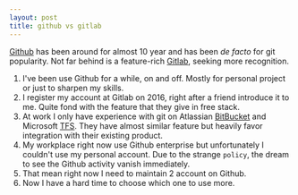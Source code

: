 ```yaml
---
layout: post
title: github vs gitlab
---
```

[Github](https://github.com) has been around for almost 10 year and has been _de facto_ for git popularity. Not far behind is a feature-rich [Gitlab](https://gitlab.com), seeking more recognition.

1. I've been use Github for a while, on and off. Mostly for personal project or just to sharpen my skills.
2. I register my account at Gitlab on 2016, right after a friend introduce it to me. Quite fond with the feature that they give in free stack.
3. At work I only have experience with git on Atlassian [BitBucket](https://bitbucket.org) and Microsoft [TFS](https://www.visualstudio.com/tfs/). They have almost similar feature but heavily favor integration with their existing product.
4. My workplace right now use Github enterprise but unfortunately I couldn't use my personal account. Due to the strange `policy`, the dream to see the Github activity vanish immediately.
5. That mean right now I need to maintain 2 account on Github.
6. Now I have a hard time to choose which one to use more.